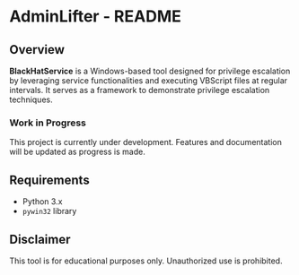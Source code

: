 # AdminLifter - README

## Overview
**BlackHatService** is a Windows-based tool designed for privilege escalation by leveraging service functionalities and executing VBScript files at regular intervals. It serves as a framework to demonstrate privilege escalation techniques.

### Work in Progress
This project is currently under development. Features and documentation will be updated as progress is made.

## Requirements
- Python 3.x
- `pywin32` library

## Disclaimer
This tool is for educational purposes only. Unauthorized use is prohibited.